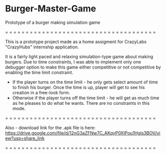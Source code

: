 # Burger-Master-Game
Prototype of a burger making simulation game

= = = = = = = = = = = = = = = = = = = = = = = = = = = = = = = = = = = = =

This is a prototype project made as a home assigment for CrazyLabs "CrazyHubs" internship application.

It is a fairly light paced and relaxing simulation-type game about making burgers. Due to time constraints,
I was able to implement only one debugger option to make this game either competitive or not competitive by
enabling the time limit constraint.
 * If the player turns on the time limit - he only gets select amount of time to finish his burger. Once the
   time is up, player will get to see his creation in a free-look form.
 * Otherwise if the player turns off the time limit - he will get as much time as he pleases to do what he wants.
   There are no constraints in this mode.
   
= = = = = = = = = = = = = = = = = = = = = = = = = = = = = = = = = = = = =

Also - download link for the .apk file is here: 
https://drive.google.com/file/d/12nG3aZFNw7C_AKqyP0XIPou1Hgis3BOV/view?usp=share_link

= = = = = = = = = = = = = = = = = = = = = = = = = = = = = = = = = = = = =
